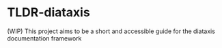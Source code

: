 # TLDR-diataxis
(WIP) This project aims to be a short and accessible guide for the diataxis documentation framework
